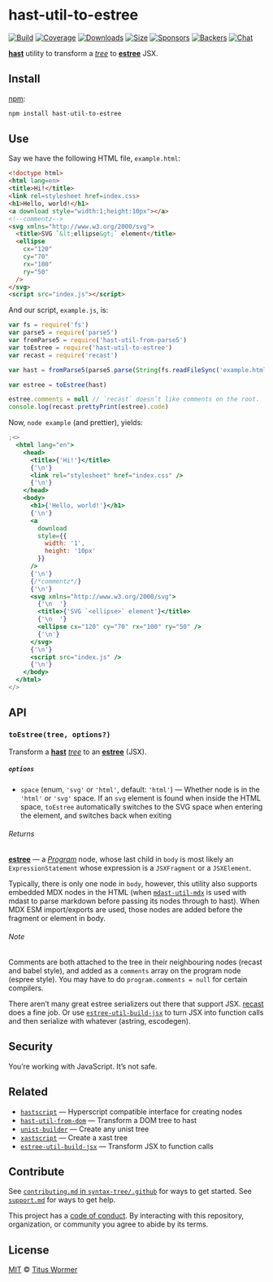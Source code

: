 # hast-util-to-estree

[![Build][build-badge]][build]
[![Coverage][coverage-badge]][coverage]
[![Downloads][downloads-badge]][downloads]
[![Size][size-badge]][size]
[![Sponsors][sponsors-badge]][collective]
[![Backers][backers-badge]][collective]
[![Chat][chat-badge]][chat]

**[hast][]** utility to transform a *[tree][]* to **[estree][]** JSX.

## Install

[npm][]:

```sh
npm install hast-util-to-estree
```

## Use

Say we have the following HTML file, `example.html`:

```html
<!doctype html>
<html lang=en>
<title>Hi!</title>
<link rel=stylesheet href=index.css>
<h1>Hello, world!</h1>
<a download style="width:1;height:10px"></a>
<!--commentz-->
<svg xmlns="http://www.w3.org/2000/svg">
  <title>SVG `&lt;ellipse&gt;` element</title>
  <ellipse
    cx="120"
    cy="70"
    rx="100"
    ry="50"
  />
</svg>
<script src="index.js"></script>
```

And our script, `example.js`, is:

```js
var fs = require('fs')
var parse5 = require('parse5')
var fromParse5 = require('hast-util-from-parse5')
var toEstree = require('hast-util-to-estree')
var recast = require('recast')

var hast = fromParse5(parse5.parse(String(fs.readFileSync('example.html'))))

var estree = toEstree(hast)

estree.comments = null // `recast` doesn’t like comments on the root.
console.log(recast.prettyPrint(estree).code)
```

Now, `node example` (and prettier), yields:

```jsx
;<>
  <html lang="en">
    <head>
      <title>{'Hi!'}</title>
      {'\n'}
      <link rel="stylesheet" href="index.css" />
      {'\n'}
    </head>
    <body>
      <h1>{'Hello, world!'}</h1>
      {'\n'}
      <a
        download
        style={{
          width: '1',
          height: '10px'
        }}
      />
      {'\n'}
      {/*commentz*/}
      {'\n'}
      <svg xmlns="http://www.w3.org/2000/svg">
        {'\n  '}
        <title>{'SVG `<ellipse>` element'}</title>
        {'\n  '}
        <ellipse cx="120" cy="70" rx="100" ry="50" />
        {'\n'}
      </svg>
      {'\n'}
      <script src="index.js" />
      {'\n'}
    </body>
  </html>
</>
```

## API

### `toEstree(tree, options?)`

Transform a **[hast][]** *[tree][]* to an **[estree][]** (JSX).

##### `options`

*   `space` (enum, `'svg'` or `'html'`, default: `'html'`)
    — Whether node is in the `'html'` or `'svg'` space.
    If an `svg` element is found when inside the HTML space, `toEstree`
    automatically switches to the SVG space when entering the element, and
    switches back when exiting

###### Returns

**[estree][]** — a *[Program][]* node, whose last child in `body` is most
likely an `ExpressionStatement` whose expression is a `JSXFragment` or a
`JSXElement`.

Typically, there is only one node in `body`, however, this utility also supports
embedded MDX nodes in the HTML (when [`mdast-util-mdx`][mdast-util-mdx] is used
with mdast to parse markdown before passing its nodes through to hast).
When MDX ESM import/exports are used, those nodes are added before the fragment
or element in body.

###### Note

Comments are both attached to the tree in their neighbouring nodes (recast and
babel style), and added as a `comments` array on the program node (espree
style).
You may have to do `program.comments = null` for certain compilers.

There aren’t many great estree serializers out there that support JSX.
[recast][] does a fine job.
Or use [`estree-util-build-jsx`][build-jsx] to turn JSX into function
calls and then serialize with whatever (astring, escodegen).

## Security

You’re working with JavaScript.
It’s not safe.

## Related

*   [`hastscript`][hastscript]
    — Hyperscript compatible interface for creating nodes
*   [`hast-util-from-dom`](https://github.com/syntax-tree/hast-util-from-dom)
    — Transform a DOM tree to hast
*   [`unist-builder`](https://github.com/syntax-tree/unist-builder)
    — Create any unist tree
*   [`xastscript`](https://github.com/syntax-tree/xastscript)
    — Create a xast tree
*   [`estree-util-build-jsx`][build-jsx]
    — Transform JSX to function calls

## Contribute

See [`contributing.md` in `syntax-tree/.github`][contributing] for ways to get
started.
See [`support.md`][support] for ways to get help.

This project has a [code of conduct][coc].
By interacting with this repository, organization, or community you agree to
abide by its terms.

## License

[MIT][license] © [Titus Wormer][author]

<!-- Definitions -->

[build-badge]: https://github.com/syntax-tree/hast-util-to-estree/workflows/main/badge.svg

[build]: https://github.com/syntax-tree/hast-util-to-estree/actions

[coverage-badge]: https://img.shields.io/codecov/c/github/syntax-tree/hast-util-to-estree.svg

[coverage]: https://codecov.io/github/syntax-tree/hast-util-to-estree

[downloads-badge]: https://img.shields.io/npm/dm/hast-util-to-estree.svg

[downloads]: https://www.npmjs.com/package/hast-util-to-estree

[size-badge]: https://img.shields.io/bundlephobia/minzip/hast-util-to-estree.svg

[size]: https://bundlephobia.com/result?p=hast-util-to-estree

[sponsors-badge]: https://opencollective.com/unified/sponsors/badge.svg

[backers-badge]: https://opencollective.com/unified/backers/badge.svg

[collective]: https://opencollective.com/unified

[chat-badge]: https://img.shields.io/badge/chat-discussions-success.svg

[chat]: https://github.com/syntax-tree/unist/discussions

[npm]: https://docs.npmjs.com/cli/install

[license]: license

[author]: https://wooorm.com

[contributing]: https://github.com/syntax-tree/.github/blob/HEAD/contributing.md

[support]: https://github.com/syntax-tree/.github/blob/HEAD/support.md

[coc]: https://github.com/syntax-tree/.github/blob/HEAD/code-of-conduct.md

[hastscript]: https://github.com/syntax-tree/hastscript

[tree]: https://github.com/syntax-tree/unist#tree

[hast]: https://github.com/syntax-tree/hast

[estree]: https://github.com/estree/estree

[program]: https://github.com/estree/estree/blob/master/es5.md#programs

[recast]: https://github.com/benjamn/recast

[mdast-util-mdx]: https://github.com/syntax-tree/mdast-util-mdx

[build-jsx]: https://github.com/wooorm/estree-util-build-jsx
